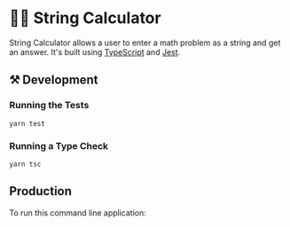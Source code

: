 # 📝🔢 String Calculator

String Calculator allows a user to enter a math problem as a string and get an answer. It's built using [TypeScript](https://www.typescriptlang.org/) and [Jest](https://jestjs.io/).

## ⚒️ Development

### Running the Tests

`yarn test`

### Running a Type Check

`yarn tsc`

## Production

To run this command line application:
